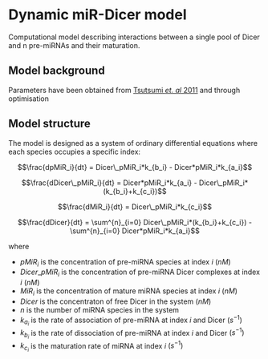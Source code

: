 

# Dynamic miR-Dicer model

Computational model describing interactions between a single pool of Dicer and n pre-miRNAs and their maturation.

## Model background

Parameters have been obtained from [Tsutsumi _et. al_ 2011](https://www.nature.com/articles/nsmb.2125) and through optimisation

## Model structure

The model is designed as a system of ordinary differential equations where each species occupies a specific index:

```math
\frac{dpMiR_i}{dt} = Dicer\_pMiR_i*k_{b_i} - Dicer*pMiR_i*k_{a_i}
```

```math
\frac{dDicer\_pMiR_i}{dt} = Dicer*pMiR_i*k_{a_i} - Dicer\_pMiR_i*(k_{b_i}+k_{c_i})
```

```math
\frac{dMiR_i}{dt} = Dicer\_pMiR_i*k_{c_i}
```

```math
\frac{dDicer}{dt} = \sum^{n}_{i=0} Dicer\_pMiR_i*(k_{b_i}+k_{c_i}) - \sum^{n}_{i=0} Dicer*pMiR_i*k_{a_i}
```

where

* $pMiR_i$ is the concentration of pre-miRNA species at index $i$ $(nM)$
* $Dicer\_pMiR_i$ is the concentration of pre-miRNA Dicer complexes at index $i$ $(nM)$
* $MiR_i$ is the concentration of mature miRNA species at index $i$ $(nM)$
* $Dicer$ is the concentraton of free Dicer in the system $(nM)$
* $n$ is the number of miRNA species in the system
* $k_{a_i}$ is the rate of association of pre-miRNA at index $i$ and Dicer $(s^{-1})$
* $k_{b_i}$ is the rate of dissociation of pre-miRNA at index $i$ and Dicer $(s^{-1})$
* $k_{c_i}$ is the maturation rate of miRNA at index $i$ $(s^{-1})$
